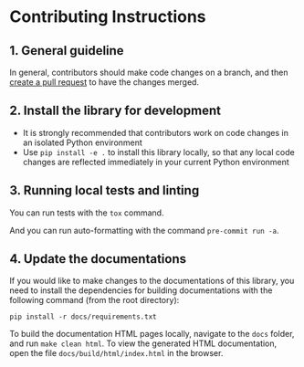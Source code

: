 # Contributing Instructions

## 1. General guideline

In general, contributors should make code changes on a branch, and then [create a pull request](https://docs.github.com/en/pull-requests/collaborating-with-pull-requests/proposing-changes-to-your-work-with-pull-requests/creating-a-pull-request) to have the changes merged.

## 2. Install the library for development

- It is strongly recommended that contributors work on code changes in an isolated Python environment
- Use `pip install -e .` to install this library locally, so that any local code changes are reflected immediately in your current Python environment

## 3. Running local tests and linting

You can run tests with the `tox` command.

And you can run auto-formatting with the command `pre-commit run -a`.

## 4. Update the documentations

If you would like to make changes to the documentations of this library, you need to install the dependencies for building documentations with the following command (from the root directory):

```
pip install -r docs/requirements.txt
```

To build the documentation HTML pages locally, navigate to the `docs` folder, and run `make clean html`. To view the generated HTML documentation, open the file `docs/build/html/index.html` in the browser.
